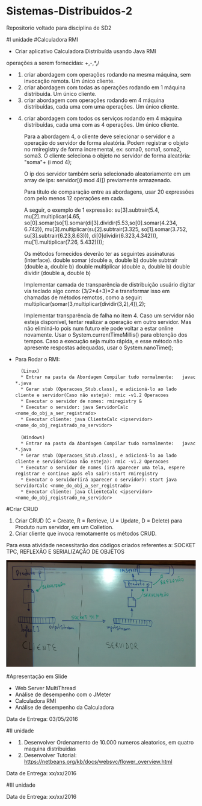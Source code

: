 # Sistemas-Distribuidos-2
Repositorio voltado para disciplina de SD2

#I unidade
#Calculadora RMI
* Criar aplicativo Calculadora Distribuída usando Java RMI

operações a serem fornecidas: +,-,*,/

* 1) criar abordagem com operações rodando na mesma máquina, sem invocação remota. Um único cliente.
* 2) criar abordagem com todas as operações rodando em 1 máquina distribuída. Um único cliente.
* 3) criar abordagem com operações rodando em 4 máquina distribuídas, cada uma com uma operações. Um único cliente.
* 4) criar abordagem com todos os serviços rodando em 4 máquina distribuídas, cada uma com as 4 operações. Um único cliente.

        Para a abordagem 4, o cliente deve selecionar o servidor e a operação do servidor de forma aleatória. 
        Podem registrar o objeto no rmiregistry de forma incremental, ex: soma0, soma1, soma2, soma3. 
        O cliente seleciona o objeto no servidor de forma aleatória: "soma"+ (i mod 4); 

      	O ip dos servidor também seria selecionado aleatoriamente em um array de ips: servidor[(i mod 4)]) previamente armazenado.

       	Para título de comparação entre as abordagens, usar 20 expressões com pelo menos 12 operações em cada. 

       	A seguir, o exemplo de 1 expressão:
       	su[3].subtrair(5.4, mu[2].multiplicar(4.65, so[0].somar(so[1].somar(di[3].dividir(5.53,so[0].somar(4.234, 6.742)),
       	mu[3].multiplicar(su[2].subtrair(3.325, so[1].somar(3.752, su[3].subtrair(6.23,8.63))), di[0]dividir(6.323,4.342))), 
       	mu[1].multiplicar(7.26, 5.432))));
       
       	Os métodos fornecidos deverão ter as seguintes assinaturas (interface).
       	double somar (double a, double b)
       	double subtrair (double a, double b)
       	double multiplicar (double a, double b)
       	double dividir (double a, double b)


      	Implementar camada de transparência de distribuição usuário digitar via teclado algo como:  (3/2*4+3)*2 
      	e transformar isso em chamadas de métodos remotos, como a seguir: 
      	multiplicar(somar(3,multiplicar(dividir(3,2),4)),2);

        Implementar transparência de falha no item 4. Caso um servidor não esteja disponível, 
        tentar realizar a operação em outro servidor. Mas não eliminá-lo pois num futuro ele pode voltar a estar online novamente.
        Usar o System.currentTimeMillis() para obtenção dos tempos.
        Caso a execução seja muito rápida, e esse método não apresente respostas adequadas, usar o System.nanoTime();

* Para Rodar o RMI: 

        (Linux)
        * Entrar na pasta da Abordagem Compilar tudo normalmente:   javac *.java
        * Gerar stub (Operacoes_Stub.class), e adicioná-lo ao lado cliente e servidor(Caso não esteja): rmic -v1.2 Operacoes 
        * Executar o servidor de nomes: rmiregistry &
        * Executar o servidor: java ServidorCalc <nome_do_obj_a_ser_registrado>
        * Executar cliente: java ClienteCalc <ipservidor> <nome_do_obj_registrado_no_servidor>
        
        (Windows)
        * Entrar na pasta da Abordagem Compilar tudo normalmente:   javac *.java
        * Gerar stub (Operacoes_Stub.class), e adicioná-lo ao lado cliente e servidor(Caso não esteja): rmic -v1.2 Operacoes 
        * Executar o servidor de nomes (irá aparecer uma tela, espere registrar e continue após ela sair):start rmiregistry
        * Executar o servidor(irá aparecer o servidor): start java ServidorCalc <nome_do_obj_a_ser_registrado>
        * Executar cliente: java ClienteCalc <ipservidor> <nome_do_obj_registrado_no_servidor>
        
#Criar CRUD

1) Criar CRUD (C = Create, R = Retrieve, U = Update, D = Delete) para Produto num servidor, em um Colletion.
2) Criar cliente que invoca remotamente os métodos CRUD.

Para essa atividade necessitarão dos códigos criados referentes a:
SOCKET TPC, REFLEXÃO E SERIALIZAÇÃO DE OBJETOS

![alt tag](https://github.com/randler/Sistemas-Distribuidos-2/blob/master/img/20160419_213734.jpg)

#Apresentação em Slide
* Web Server MultiThread
* Análise de desempenho com o JMeter
* Calculadora RMI
* Análise de desempenho da Calculadora

Data de Entrega: 03/05/2016

#II unidade
* 1) Desenvolver Ordenamento de 10.000 numeros aleatorios, em quatro maquina distribuidas
* 2) Desenvolver Tutorial: https://netbeans.org/kb/docs/websvc/flower_overview.html

Data de Entrega: xx/xx/2016

#III unidade

Data de Entrega: xx/xx/2016
